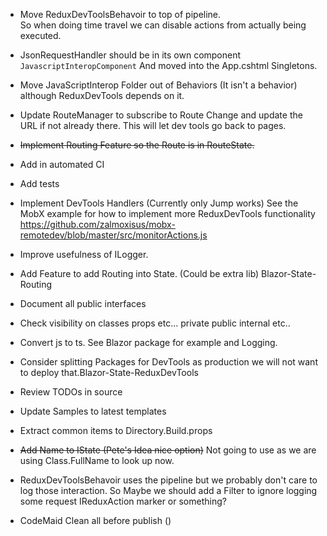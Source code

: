 * Move ReduxDevToolsBehavoir to top of pipeline.  
So when doing time travel we can disable actions from actually being executed.
* JsonRequestHandler should be in its own component `JavascriptInteropComponent`
And moved into the App.cshtml Singletons.
* Move JavaScriptInterop Folder out of Behaviors (It isn't a behavior) although ReduxDevTools depends on it.
* Update RouteManager to subscribe to Route Change and update the URL if not already there.
This will let dev tools go back to pages.

* <del>Implement Routing Feature so the Route is in RouteState.</del>

* Add in automated CI
* Add tests

* Implement DevTools Handlers (Currently only Jump works)
See the MobX example for how to implement more ReduxDevTools functionality
https://github.com/zalmoxisus/mobx-remotedev/blob/master/src/monitorActions.js

* Improve usefulness of ILogger.
* Add Feature to add Routing into State. (Could be extra lib) Blazor-State-Routing

* Document all public interfaces
* Check visibility on classes props etc... private public internal etc..
* Convert js to ts.  See Blazor package for example and Logging.
* Consider splitting Packages for DevTools as production we will not want to deploy that.Blazor-State-ReduxDevTools

* Review TODOs in source
* Update Samples to latest templates
* Extract common items to Directory.Build.props
* <del>Add Name to IState (Pete's Idea nice option)</del> Not going to use as we are using Class.FullName to look up now.

* ReduxDevToolsBehavoir uses the pipeline but we probably don't care to log those interaction.
So Maybe we should add a Filter to ignore logging some request IReduxAction marker or something?
* CodeMaid Clean all before publish ()
